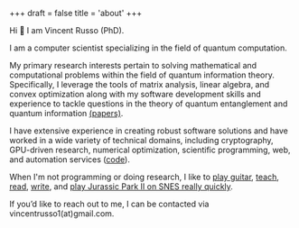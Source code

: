 +++
draft = false
title = 'about'
+++

Hi 👋 I am Vincent Russo (PhD).

I am a computer scientist specializing in the field of quantum computation.

My primary research interests pertain to solving mathematical and computational problems within the field of quantum
information theory. Specifically, I leverage the tools of matrix analysis, linear algebra, and convex optimization along
with my software development skills and experience to tackle questions in the theory of quantum entanglement and quantum
information [(papers)](/papers).

I have extensive experience in creating robust software solutions and have worked in a wide variety of technical
domains, including cryptography, GPU-driven research, numerical optimization, scientific programming, web, and
automation services ([code](/code)).

When I'm not programming or doing research, I like to [play guitar](https://www.youtube.com/watch?v=DpjVJ76pLMY),
[teach](http://bit.ly/lucidcode), [read](https://www.goodreads.com/captainhampton), [write](/posts), and [play Jurassic
Park II on SNES really quickly](http://speeddemosarchive.com/JurassicPark2SNES.html).

If you’d like to reach out to me, I can be contacted via vincentrusso1(at)gmail.com.
